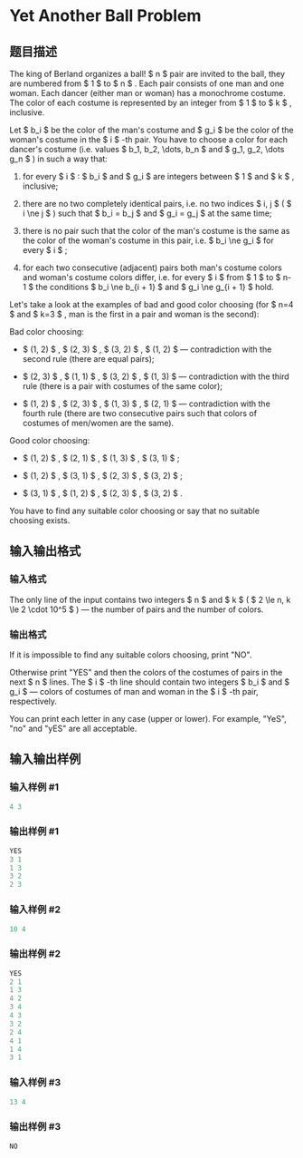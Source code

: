 # Yet Another Ball Problem

## 题目描述

The king of Berland organizes a ball! $ n $ pair are invited to the ball, they are numbered from $ 1 $ to $ n $ . Each pair consists of one man and one woman. Each dancer (either man or woman) has a monochrome costume. The color of each costume is represented by an integer from $ 1 $ to $ k $ , inclusive.

Let $ b_i $ be the color of the man's costume and $ g_i $ be the color of the woman's costume in the $ i $ -th pair. You have to choose a color for each dancer's costume (i.e. values $ b_1, b_2, \dots, b_n $ and $ g_1, g_2, \dots g_n $ ) in such a way that:

1. for every $ i $ : $ b_i $ and $ g_i $ are integers between $ 1 $ and $ k $ , inclusive;

2. there are no two completely identical pairs, i.e. no two indices $ i, j $ ( $ i \ne j $ ) such that $ b_i = b_j $ and $ g_i = g_j $ at the same time;

3. there is no pair such that the color of the man's costume is the same as the color of the woman's costume in this pair, i.e. $ b_i \ne g_i $ for every $ i $ ;

4. for each two consecutive (adjacent) pairs both man's costume colors and woman's costume colors differ, i.e. for every $ i $ from $ 1 $ to $ n-1 $ the conditions $ b_i \ne b_{i + 1} $ and $ g_i \ne g_{i + 1} $ hold.

Let's take a look at the examples of bad and good color choosing (for $ n=4 $ and $ k=3 $ , man is the first in a pair and woman is the second):

Bad color choosing:

- $ (1, 2) $ , $ (2, 3) $ , $ (3, 2) $ , $ (1, 2) $ — contradiction with the second rule (there are equal pairs);

- $ (2, 3) $ , $ (1, 1) $ , $ (3, 2) $ , $ (1, 3) $ — contradiction with the third rule (there is a pair with costumes of the same color);

- $ (1, 2) $ , $ (2, 3) $ , $ (1, 3) $ , $ (2, 1) $ — contradiction with the fourth rule (there are two consecutive pairs such that colors of costumes of men/women are the same).

Good color choosing:

- $ (1, 2) $ , $ (2, 1) $ , $ (1, 3) $ , $ (3, 1) $ ;

- $ (1, 2) $ , $ (3, 1) $ , $ (2, 3) $ , $ (3, 2) $ ;

- $ (3, 1) $ , $ (1, 2) $ , $ (2, 3) $ , $ (3, 2) $ .

You have to find any suitable color choosing or say that no suitable choosing exists.

## 输入输出格式

### 输入格式

The only line of the input contains two integers $ n $ and $ k $ ( $ 2 \le n, k \le 2 \cdot 10^5 $ ) — the number of pairs and the number of colors.

### 输出格式

If it is impossible to find any suitable colors choosing, print "NO".

Otherwise print "YES" and then the colors of the costumes of pairs in the next $ n $ lines. The $ i $ -th line should contain two integers $ b_i $ and $ g_i $ — colors of costumes of man and woman in the $ i $ -th pair, respectively.

You can print each letter in any case (upper or lower). For example, "YeS", "no" and "yES" are all acceptable.

## 输入输出样例

### 输入样例 #1

```cpp
4 3

```
### 输出样例 #1

```cpp
YES
3 1
1 3
3 2
2 3

```
### 输入样例 #2

```cpp
10 4

```
### 输出样例 #2

```cpp
YES
2 1
1 3
4 2
3 4
4 3
3 2
2 4
4 1
1 4
3 1

```
### 输入样例 #3

```cpp
13 4

```
### 输出样例 #3

```cpp
NO

```

